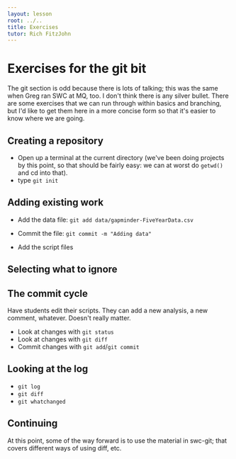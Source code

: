 ```yaml
---
layout: lesson
root: ../..
title: Exercises
tutor: Rich FitzJohn
---
```


# Exercises for the git bit

The git section is odd because there is lots of talking; this was the same when Greg ran SWC at MQ, too.  I don't think there is any silver bullet.  There are some exercises that we can run through within basics and branching, but I'd like to get them here in a more concise form so that it's easier to know where we are going.

## Creating a repository

* Open up a terminal at the current directory (we've been doing projects by this point, so that should be fairly easy: we can at worst do `getwd()` and cd into that).
* type `git init`

## Adding existing work

* Add the data file: `git add data/gapminder-FiveYearData.csv`
* Commit the file: `git commit -m "Adding data"`

* Add the script files

## Selecting what to ignore

## The commit cycle

Have students edit their scripts.  They can add a new analysis, a new comment, whatever.  Doesn't really matter.

* Look at changes with `git status`
* Look at changes with `git diff`
* Commit changes with `git add`/`git commit`

## Looking at the log

* `git log`
* `git diff`
* `git whatchanged`

## Continuing

At this point, some of the way forward is to use the material in swc-git; that covers different ways of using diff, etc.

